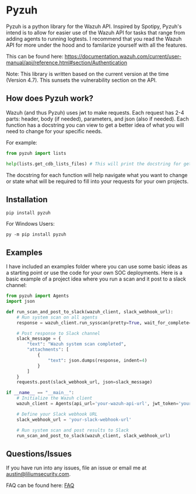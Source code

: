 # Pyzuh
Pyzuh is a python library for the Wazuh API. Inspired by Spotipy, Pyzuh's intend is to allow for easier use of the Wazuh API for tasks that range from adding agents to running logtests. I recommend that you read the Wazuh API for more under the hood and to familarize yourself with all the features. 

This can be found here: https://documentation.wazuh.com/current/user-manual/api/reference.html#section/Authentication

Note: This library is written based on the current version at the time (Version 4.7). This sunsets the vulnerability section on the API. 

## How does Pyzuh work? 
Wazuh (and thus Pyzuh) uses jwt to make requests. Each request has 2-4 parts: header, body (if needed), parameters, and json (also if needed). Each function has a docstring you can view to get a better idea of what you will need to change for your specific needs. 

For example: 
```Python
from pyzuh import lists

help(lists.get_cdb_lists_files) # This will print the docstring for get_cdb_lists_files
```

The docstring for each function will help navigate what you want to change or state what will be required to fill into your requests for your own projects. 

## Installation 
```
pip install pyzuh
```
For Windows Users: 
```
py -m pip install pyzuh
```
## Examples
I have included an examples folder where you can use some basic ideas as a starting point or use the code for your own SOC deployments. Here is a basic example of a project idea where you run a scan and it post to a slack channel: 
```Python
from pyzuh import Agents
import json

def run_scan_and_post_to_slack(wazuh_client, slack_webhook_url):
    # Run system scan on all agents
    response = wazuh_client.run_sysscan(pretty=True, wait_for_complete=True)

    # Post response to Slack channel
    slack_message = {
        "text": "Wazuh system scan completed",
        "attachments": [
            {
                "text": json.dumps(response, indent=4)
            }
        ]
    }
    requests.post(slack_webhook_url, json=slack_message)

if __name__ == "__main__":
    # Initialize the Wazuh client
    wazuh_client = Agents(api_url='your-wazuh-api-url', jwt_token='your-wazuh-jwt-token')

    # Define your Slack webhook URL
    slack_webhook_url = 'your-slack-webhook-url'

    # Run system scan and post results to Slack
    run_scan_and_post_to_slack(wazuh_client, slack_webhook_url)
```
## Questions/Issues 
If you have run into any issues, file an issue or email me at austin@liliumsecurity.com.

FAQ can be found here:  <a href="https://github.com/Lilium48/Pyzuh/blob/main/docs/faq.md">FAQ</a>

